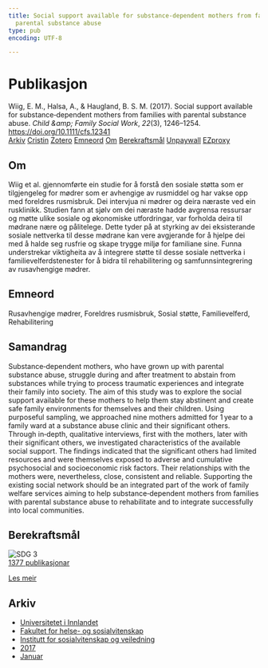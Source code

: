 ```yaml
---
title: Social support available for substance‐dependent mothers from families with
  parental substance abuse
type: pub
encoding: UTF-8

---
```

<h1>Publikasjon</h1>
<article id="csl-bib-container-DFWE4B33" class="csl-bib-container">
  <div class="csl-bib-body"> <div class="csl-entry">Wiig, E. M., Halsa, A., &#38; Haugland, B. S. M. (2017). Social support available for substance‐dependent mothers from families with parental substance abuse. <i>Child &#38;amp; Family Social Work</i>, <i>22</i>(3), 1246–1254. <a href="https://doi.org/10.1111/cfs.12341">https://doi.org/10.1111/cfs.12341</a></div> </div>
  <div class="csl-bib-buttons">
    <a href="#taxonomy-article-DFWE4B33" alt="archive" class="csl-bib-button">Arkiv</a>
    <a href="https://app.cristin.no/results/show.jsf?id=1420205" alt="Cristin" class="csl-bib-button">Cristin</a>
    <a href="http://zotero.org/groups/5881554/items/DFWE4B33" alt="Zotero" class="csl-bib-button">Zotero</a>
    <a href="#keywords-article-DFWE4B33" alt="keywords" class="csl-bib-button">Emneord</a>
    <a href="#about-article-DFWE4B33" alt="about_pub" class="csl-bib-button">Om</a>
    <a href="#sdg-article-DFWE4B33" alt="sdg" class="csl-bib-button">Berekraftsmål</a>
    <a href="https://doi.org/10.1111/cfs.12341" alt="Unpaywall" class="csl-bib-button">Unpaywall</a>
    <a href="https://doi.org/10.1111/cfs.12341" alt="EZproxy" class="csl-bib-button">EZproxy</a>
  </div>
  <div id="csl-bib-meta-container-DFWE4B33"></div>
</article>
<div id="csl-bib-meta-DFWE4B33" class="csl-bib-meta">
  <article id="about-article-DFWE4B33" class="about_pub-article">
    <h1>Om</h1>
    Wiig et al. gjennomførte ein studie for å forstå den sosiale støtta som er tilgjengeleg for mødrer som er avhengige av rusmiddel og har vakse opp med foreldres rusmisbruk. Dei intervjua ni mødrer og deira næraste ved ein rusklinikk. Studien fann at sjølv om dei næraste hadde avgrensa ressursar og møtte ulike sosiale og økonomiske utfordringar, var forholda deira til mødrane nære og pålitelege. Dette tyder på at styrking av dei eksisterande sosiale nettverka til desse mødrane kan vere avgjerande for å hjelpe dei med å halde seg rusfrie og skape trygge miljø for familiane sine. Funna understrekar viktigheita av å integrere støtte til desse sosiale nettverka i familievelferdstenester for å bidra til rehabilitering og samfunnsintegrering av rusavhengige mødrer.
  </article>
  <article id="keywords-article-DFWE4B33" class="keywords-article">
    <h1>Emneord</h1>
    Rusavhengige mødrer, Foreldres rusmisbruk, Sosial støtte, Familievelferd, Rehabilitering
  </article>
  <article id="abstract-article-DFWE4B33" class="abstract-article">
    <h1>Samandrag</h1>
    Substance‐dependent mothers, who have grown up with parental substance abuse, struggle during and after treatment to abstain from substances while trying to process traumatic experiences and integrate their family into society. The aim of this study was to explore the social support available for these mothers to help them stay abstinent and create safe family environments for themselves and their children. Using purposeful sampling, we approached nine mothers admitted for 1 year to a family ward at a substance abuse clinic and their significant others. Through in‐depth, qualitative interviews, first with the mothers, later with their significant others, we investigated characteristics of the available social support. The findings indicated that the significant others had limited resources and were themselves exposed to adverse and cumulative psychosocial and socioeconomic risk factors. Their relationships with the mothers were, nevertheless, close, consistent and reliable. Supporting the existing social network should be an integrated part of the work of family welfare services aiming to help substance‐dependent mothers from families with parental substance abuse to rehabilitate and to integrate successfully into local communities.
  </article>
  <article id="sdg-article-DFWE4B33" class="sdg-article">
    <h1>Berekraftsmål</h1>
    <div class="sdg-container"><div id="sdg3" class="sdg">
        <img src="{{< params subfolder >}}images/sdg/sdg03_nn.png" class="image" alt="SDG 3">
        <div class="sdg-overlay">
          <a href="{{< params subfolder >}}nn/archive/?sdg=3#archive" class="sdg-publication-count"><span>1377</span> publikasjonar</a>
          <p><a href="https://fn.no/om-fn/fns-baerekraftsmaal/god-helse-og-livskvalitet?lang=nno-NO" class="sdg-read-more">Les meir</a></p>
        </div>
      </div></div>
  </article>
  <article id="taxonomy-article-DFWE4B33" class="taxonomy-article">
    <h1>Arkiv</h1>
    <ul>
      <li><a href="{{< params subfolder >}}nn/archive/?key=3DCRN523">Universitetet i Innlandet</a></li>
      <li><a href="{{< params subfolder >}}nn/archive/?key=IDKFS3MX">Fakultet for helse- og sosialvitenskap</a></li>
      <li><a href="{{< params subfolder >}}nn/archive/?key=CU4VFGCV">Institutt for sosialvitenskap og veiledning</a></li>
      <li><a href="{{< params subfolder >}}nn/archive/?key=7JQ4YUQB">2017</a></li>
      <li><a href="{{< params subfolder >}}nn/archive/?key=A2AYQND4">Januar</a></li>
    </ul>
  </article>
</div>
